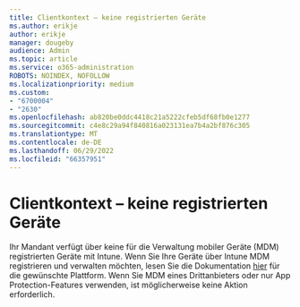 ```yaml
---
title: Clientkontext – keine registrierten Geräte
ms.author: erikje
author: erikje
manager: dougeby
audience: Admin
ms.topic: article
ms.service: o365-administration
ROBOTS: NOINDEX, NOFOLLOW
ms.localizationpriority: medium
ms.custom:
- "6700004"
- "2630"
ms.openlocfilehash: ab820be0ddc4418c21a5222cfeb5df68fb0e1277
ms.sourcegitcommit: c4e8c29a94f840816a023131ea7b4a2bf876c305
ms.translationtype: MT
ms.contentlocale: de-DE
ms.lasthandoff: 06/29/2022
ms.locfileid: "66357951"
---
```

# <a name="client-context---no-enrolled-devices"></a>Clientkontext – keine registrierten Geräte

Ihr Mandant verfügt über keine für die Verwaltung mobiler Geräte (MDM) registrierten Geräte mit Intune. Wenn Sie Ihre Geräte über Intune MDM registrieren und verwalten möchten, lesen Sie die Dokumentation [hier](https://docs.microsoft.com/intune/device-enrollment) für die gewünschte Plattform. Wenn Sie MDM eines Drittanbieters oder nur App Protection-Features verwenden, ist möglicherweise keine Aktion erforderlich. 